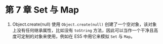 # 第 7 章 Set 与 Map

1. Object.create(null)
使用 `Object.create(null)` 创建了一个空对象，该对象上没有任何继承属性，比如没有 `toString` 方法，因此可以当作一个干净且高度可定制的对象来使用，例如在 ES5 中用它来模拟 `Set` 与 `Map`。